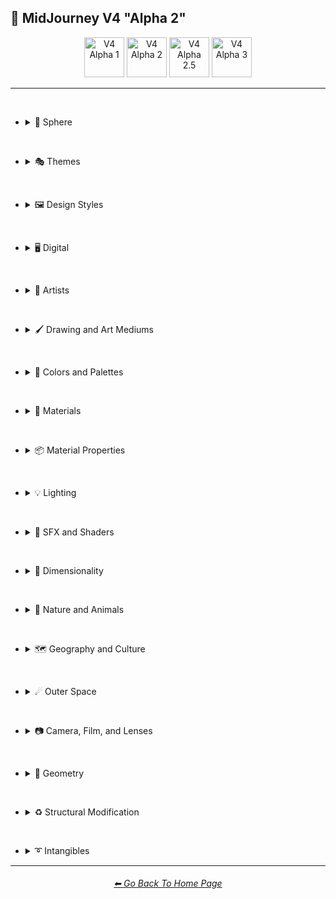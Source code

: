 <h2>🌌 MidJourney V4 "Alpha 2"</h2>

<div align="center">

[<img src="F://GitHubRepo/MidJourney-Styles-and-Keywords-Reference/Images/Repo_Parts/Buttons/Version_Buttons/V4_Alpha_Versions/button_version_V4_Alpha_1_inactive_half.webp?raw=true" alt="V4 Alpha 1" height="64" />](F://GitHubRepo/MidJourney-Styles-and-Keywords-Reference/Pages/MJ_V4/Style_Pages/Older_Versions/Just_The_Style/V4_Alpha_1.md)
[<img src="F://GitHubRepo/MidJourney-Styles-and-Keywords-Reference/Images/Repo_Parts/Buttons/Version_Buttons/V4_Alpha_Versions/button_version_V4_Alpha_2_active_half.webp?raw=true" alt="V4 Alpha 2" height="64" />](F://GitHubRepo/MidJourney-Styles-and-Keywords-Reference/Pages/MJ_V4/Style_Pages/Older_Versions/Just_The_Style/V4_Alpha_2.md)
[<img src="F://GitHubRepo/MidJourney-Styles-and-Keywords-Reference/Images/Repo_Parts/Buttons/Version_Buttons/V4_Alpha_Versions/button_version_V4_Alpha_2.5_inactive_half.webp?raw=true" alt="V4 Alpha 2.5" height="64" />](F://GitHubRepo/MidJourney-Styles-and-Keywords-Reference/Pages/MJ_V4/Style_Pages/Older_Versions/Just_The_Style/V4_Alpha_2.5_4a.md)
[<img src="F://GitHubRepo/MidJourney-Styles-and-Keywords-Reference/Images/Repo_Parts/Buttons/Version_Buttons/V4_Alpha_Versions/button_version_V4_Alpha_3_inactive_half.webp?raw=true" alt="V4 Alpha 3" height="64" />](F://GitHubRepo/MidJourney-Styles-and-Keywords-Reference/Pages/MJ_V4/Style_Pages/Older_Versions/Just_The_Style/V4_Alpha_3.md)

</div>

<hr><br>

- <details><summary>🔵 Sphere</summary><p><div align="center">

	| Sphere |
	| :-: |
	| <img src="F://GitHubRepo/MidJourney-Styles-and-Keywords-Reference/Images/MJ_V4/V4_Alpha_2/Midjourney_Styles/Sphere.webp?raw=true" width="256" /> |

</div></p></details>

<br>

- <details><summary>🎭 Themes</summary><p>

  - <details><summary>🎭⛱ Realism/Abstraction</summary><p><div align="center">

	| Photorealistic |
	| :-: |
	| <img src="F://GitHubRepo/MidJourney-Styles-and-Keywords-Reference/Images/MJ_V4/V4_Alpha_2/Midjourney_Styles/Photorealistic.webp?raw=true" width="256" /> |

	<br>

	</div></p></details>


  - <details><summary>🎭💾 Retro/Modern</summary><p><div align="center">

	| Retro |
	| :-: |
	| <img src="F://GitHubRepo/MidJourney-Styles-and-Keywords-Reference/Images/MJ_V4/V4_Alpha_2/Midjourney_Styles/Retro.webp?raw=true" width="256" /> |

	</div></p></details>


  - <details><summary>🎭🪐 Sci-fi</summary><p><div align="center">

	| Sci-fi |
	| :-: |
	| <img src="F://GitHubRepo/MidJourney-Styles-and-Keywords-Reference/Images/MJ_V4/V4_Alpha_2/Midjourney_Styles/Sci-fi.webp?raw=true" width="256" /> |


	</div></p></details>


  - <details><summary>🎭⚙ Architecture and Manufactured</summary><p><div align="center">

	| Steampunk |
	| :-: |
	| <img src="F://GitHubRepo/MidJourney-Styles-and-Keywords-Reference/Images/MJ_V4/V4_Alpha_2/Midjourney_Styles/Steampunk.webp?raw=true" width="256" /> |

	</div></p></details>


  - <details><summary>🎭🎵 Music Styles</summary><p><div align="center">

	| Disco |
	| :-: |
	| <img src="F://GitHubRepo/MidJourney-Styles-and-Keywords-Reference/Images/MJ_V4/V4_Alpha_2/Midjourney_Styles/Disco.webp?raw=true" width="256" /> |

	<br>

	| Vaporwave |
	| :-: |
	| <img src="F://GitHubRepo/MidJourney-Styles-and-Keywords-Reference/Images/MJ_V4/V4_Alpha_2/Midjourney_Styles/Vaporwave.webp?raw=true" width="256" /> |

	</div></p></details>


  - <details><summary>🎭📺 Cartoons, Anime, and Comics</summary><p><div align="center">

	| Cartoon |
	| :-: |
	| <img src="F://GitHubRepo/MidJourney-Styles-and-Keywords-Reference/Images/MJ_V4/V4_Alpha_2/Midjourney_Styles/Cartoon.webp?raw=true" width="256" /> |

	</div></p></details>


  - <details><summary>🎭🎆 Colors, Crystals, Sparkles, and Light</summary><p><div align="center">

	| Fractalpunk |
	| :-: |
	| <img src="F://GitHubRepo/MidJourney-Styles-and-Keywords-Reference/Images/MJ_V4/V4_Alpha_2/Midjourney_Styles/Fractalpunk.webp?raw=true" width="256" /> |

	</div></p></details>

  </p></details>


<br>


- <details><summary>🖼 Design Styles</summary><p>

  - <details><summary>🖼🟧 Simplicity/Complexity</summary><p><div align="center">

	| Hyperdetailed |
	| :-: |
	| <img src="F://GitHubRepo/MidJourney-Styles-and-Keywords-Reference/Images/MJ_V4/V4_Alpha_2/Midjourney_Styles/Hyperdetailed.webp?raw=true" width="256" /> |

	<br>

	| Chaotic |
	| :-: |
	| <img src="F://GitHubRepo/MidJourney-Styles-and-Keywords-Reference/Images/MJ_V4/V4_Alpha_2/Midjourney_Styles/Chaotic.webp?raw=true" width="256" /> |

	<br>

	| Intricate Surface Detail |
	| :-: |
	| <img src="F://GitHubRepo/MidJourney-Styles-and-Keywords-Reference/Images/MJ_V4/V4_Alpha_2/Midjourney_Styles/Intricate_Surface_Detail.webp?raw=true" width="256" /> |

	<br>

	| Flat Design |
	| :-: |
	| <img src="F://GitHubRepo/MidJourney-Styles-and-Keywords-Reference/Images/MJ_V4/V4_Alpha_2/Midjourney_Styles/Flat_Design.webp?raw=true" width="256" /> |

	</div></p></details>


  - <details><summary>🖼🎨 Patterns</summary><p><div align="center">

	| Halftone |
	| :-: |
	| <img src="F://GitHubRepo/MidJourney-Styles-and-Keywords-Reference/Images/MJ_V4/V4_Alpha_2/Midjourney_Styles/Halftone.webp?raw=true" width="256" /> |

	<br>

	| Diffraction Patterns |
	| :-: |
	| <img src="F://GitHubRepo/MidJourney-Styles-and-Keywords-Reference/Images/MJ_V4/V4_Alpha_2/Midjourney_Styles/Diffraction_Patterns.webp?raw=true" width="256" /> |

	</div></p></details>


  - <details><summary>🖼🧊 Cubism</summary><p><div align="center">

	| Cubism |
	| :-: |
	| <img src="F://GitHubRepo/MidJourney-Styles-and-Keywords-Reference/Images/MJ_V4/V4_Alpha_2/Midjourney_Styles/Cubism.webp?raw=true" width="256" /> |

	</div></p></details>
	

  - <details><summary>🖼🔮 Neo</summary><p><div align="center">

	| Neo-Tokyo |
	| :-: |
	| <img src="F://GitHubRepo/MidJourney-Styles-and-Keywords-Reference/Images/MJ_V4/V4_Alpha_2/Midjourney_Styles/Neo-Tokyo.webp?raw=true" width="256" /> |

	</div></p></details>


  - <details><summary>🖼🌀 Psychedelic, Divine, Fractal, and Noise</summary><p><div align="center">

	| Psychedelica |
	| :-: |
	| <img src="F://GitHubRepo/MidJourney-Styles-and-Keywords-Reference/Images/MJ_V4/V4_Alpha_2/Midjourney_Styles/Psychedelica.webp?raw=true" width="256" /> |

	<br>

	| Sacred Geometry |
	| :-: |
	| <img src="F://GitHubRepo/MidJourney-Styles-and-Keywords-Reference/Images/MJ_V4/V4_Alpha_2/Midjourney_Styles/Sacred_Geometry.webp?raw=true" width="256" /> |

	</div></p></details>


  - <details><summary>🖼🌈 Synesthesia</summary><p><div align="center">

	| Synesthesia |
	| :-: |
	| <img src="F://GitHubRepo/MidJourney-Styles-and-Keywords-Reference/Images/MJ_V4/V4_Alpha_2/Midjourney_Styles/Synesthesia.webp?raw=true" width="256" /> |

	</div></p></details>


  - <details><summary>🖼💫 Stylized</summary><p><div align="center">

	| Extreme Bubble Design |
	| :-: |
	| <img src="F://GitHubRepo/MidJourney-Styles-and-Keywords-Reference/Images/MJ_V4/V4_Alpha_2/Midjourney_Styles/Extreme_Bubble_Design.webp?raw=true" width="256" /> |

	<br>

	| Liquify |
	| :-: |
	| <img src="F://GitHubRepo/MidJourney-Styles-and-Keywords-Reference/Images/MJ_V4/V4_Alpha_2/Midjourney_Styles/Liquify.webp?raw=true" width="256" /> |

	<br>

	| Lissajous |
	| :-: |
	| <img src="F://GitHubRepo/MidJourney-Styles-and-Keywords-Reference/Images/MJ_V4/V4_Alpha_2/Midjourney_Styles/Lissajous.webp?raw=true" width="256" /> |

	</div></p></details>
  </p></details>


<br>


- <details><summary>🖥 Digital</summary><p>

  - <details><summary>🎮 Rendering Engines</summary><p><div align="center">

	| Octane |
	| :-: |
	| <img src="F://GitHubRepo/MidJourney-Styles-and-Keywords-Reference/Images/MJ_V4/V4_Alpha_2/Midjourney_Styles/Octane.webp?raw=true" width="256" /> |

	</div></p></details>


  - <details><summary>🖥📐 Resolution</summary><p><div align="center">

	| 4k |
	| :-: |
	| <img src="F://GitHubRepo/MidJourney-Styles-and-Keywords-Reference/Images/MJ_V4/V4_Alpha_2/Midjourney_Styles/4k.webp?raw=true" width="256" /> |

	</div></p></details>


  - <details><summary>🖥🟩 1-bit - 16-bit</summary><p><div align="center">

	| 8-bit |
	| :-: |
	| <img src="F://GitHubRepo/MidJourney-Styles-and-Keywords-Reference/Images/MJ_V4/V4_Alpha_2/Midjourney_Styles/8-bit.webp?raw=true" width="256" /> |

	</div></p></details>


  - <details><summary>🖥🖼 Digital Styles</summary><p><div align="center">

	| Cyberdelic |
	| :-: |
	| <img src="F://GitHubRepo/MidJourney-Styles-and-Keywords-Reference/Images/MJ_V4/V4_Alpha_2/Midjourney_Styles/Cyberdelic.webp?raw=true" width="256" /> |

	</div></p></details>


  - <details><summary>🖥🎞 VFX and Video Companies</summary><p><div align="center">

	| Disney |
	| :-: |
	| <img src="F://GitHubRepo/MidJourney-Styles-and-Keywords-Reference/Images/MJ_V4/V4_Alpha_2/Midjourney_Styles/Disney.webp?raw=true" width="256" /> |

	</div></p></details>


  - <details><summary>🖥🎨 Art Programs and Applications</summary><p><div align="center">

	| Microsoft Paint |
	| :-: |
	| <img src="F://GitHubRepo/MidJourney-Styles-and-Keywords-Reference/Images/MJ_V4/V4_Alpha_2/Midjourney_Styles/Microsoft_Paint.webp?raw=true" width="256" /> |

	</div></p></details>


  - <details><summary>🖥🖼 Image Formats and Types</summary><p><div align="center">

	| Lowpoly |
	| :-: |
	| <img src="F://GitHubRepo/MidJourney-Styles-and-Keywords-Reference/Images/MJ_V4/V4_Alpha_2/Midjourney_Styles/Lowpoly.webp?raw=true" width="256" /> |

	<br>

	| Pixel Art |
	| :-: |
	| <img src="F://GitHubRepo/MidJourney-Styles-and-Keywords-Reference/Images/MJ_V4/V4_Alpha_2/Midjourney_Styles/Pixel_Art.webp?raw=true" width="256" /> |

	</div></p></details>


  - <details><summary>🖥🏁 Dithering</summary><p><div align="center">

	| Floyd–Steinberg Dithering |
	| :-: |
	| <img src="F://GitHubRepo/MidJourney-Styles-and-Keywords-Reference/Images/MJ_V4/V4_Alpha_2/Midjourney_Styles/FloydSteinberg_Dithering.webp?raw=true" width="256" /> |

	</div></p></details>


  - <details><summary>🖥👩‍💻 Glitchy</summary><p><div align="center">

	| Databending |
	| :-: |
	| <img src="F://GitHubRepo/MidJourney-Styles-and-Keywords-Reference/Images/MJ_V4/V4_Alpha_2/Midjourney_Styles/Databending.webp?raw=true" width="256" /> |

	</div></p></details>


  - <details><summary>🕹 Video Games and Game Systems</summary><p>

    - <details><summary>🕹🖼 Video Game Styles</summary><p><div align="center">

		| Tetris |
		| :-: |
		| <img src="F://GitHubRepo/MidJourney-Styles-and-Keywords-Reference/Images/MJ_V4/V4_Alpha_2/Midjourney_Styles/Tetris.webp?raw=true" width="256" /> |

	  </div></p></details>

	</p></details>


  - <details><summary>🖥🧠 AI and Neural Networks</summary><p><div align="center">

	| Deep Dream |
	| :-: |
	| <img src="F://GitHubRepo/MidJourney-Styles-and-Keywords-Reference/Images/MJ_V4/V4_Alpha_2/Midjourney_Styles/Deep_Dream.webp?raw=true" width="256" /> |

	</div></p></details>

  </p></details>


<br>


- <details><summary>📔 Artists</summary><p>

  - <details><summary>📔❇ Surrealism</summary><p><div align="center">

	| Painting By Salvador Dali | Painting By Pablo Picasso |
	| :-: | :-: |
	| <img src="F://GitHubRepo/MidJourney-Styles-and-Keywords-Reference/Images/MJ_V4/V4_Alpha_2/Midjourney_Styles/Painting_By_Salvador_Dali.webp?raw=true" width="256" /> | <img src="F://GitHubRepo/MidJourney-Styles-and-Keywords-Reference/Images/MJ_V4/V4_Alpha_2/Midjourney_Styles/Painting_By_Pablo_Picasso.webp?raw=true" width="256" /> |

	</div></p></details>


  - <details><summary>📔➿ Post-Impressionism</summary><p><div align="center">

	| Painting By Van Gogh |
	| :-: |
	| <img src="F://GitHubRepo/MidJourney-Styles-and-Keywords-Reference/Images/MJ_V4/V4_Alpha_2/Midjourney_Styles/Painting_By_Van_Gogh.webp?raw=true" width="256" /> |

	</div></p></details>


  - <details><summary>📔☯ Psychedelic</summary><p><div align="center">

	| Painting By Alex Grey |
	| :-: |
	| <img src="F://GitHubRepo/MidJourney-Styles-and-Keywords-Reference/Images/MJ_V4/V4_Alpha_2/Midjourney_Styles/Painting_By_Alex_Grey.webp?raw=true" width="256" /> |

	</div></p></details>


  - <details><summary>📔 Other Artists</summary><p><div align="center">

	| Painting By Bob Ross | Art By M.C. Escher |
	| :-: | :-: |
	| <img src="F://GitHubRepo/MidJourney-Styles-and-Keywords-Reference/Images/MJ_V4/V4_Alpha_2/Midjourney_Styles/Painting_By_Bob_Ross.webp?raw=true" width="256" /> | <img src="F://GitHubRepo/MidJourney-Styles-and-Keywords-Reference/Images/MJ_V4/V4_Alpha_2/Midjourney_Styles/Art_By_M.C._Escher.webp?raw=true" width="256" /> |

	</div></p></details>
  </p></details>


<br>


- <details><summary>🖌 Drawing and Art Mediums</summary><p>

  - <details><summary>🖌✏ Illustration and Drawing</summary><p>

    - <details><summary>✏🖼 Drawing Types</summary><p><div align="center">

		| Sketch |
		| :-: |
		| <img src="F://GitHubRepo/MidJourney-Styles-and-Keywords-Reference/Images/MJ_V4/V4_Alpha_2/Midjourney_Styles/Sketch.webp?raw=true" width="256" /> |

		<br>

		| Stipple |
		| :-: |
		| <img src="F://GitHubRepo/MidJourney-Styles-and-Keywords-Reference/Images/MJ_V4/V4_Alpha_2/Midjourney_Styles/Stipple.webp?raw=true" width="256" /> |

	  </div></p></details>


    - <details><summary>✏ Pencil and Graphite</summary><p><div align="center">

		| Colored Pencil |
		| :-: |
		| <img src="F://GitHubRepo/MidJourney-Styles-and-Keywords-Reference/Images/MJ_V4/V4_Alpha_2/Midjourney_Styles/Colored_Pencil.webp?raw=true" width="256" /> |

	  </div></p></details>


    - <details><summary>✏🖊 Ink</summary><p><div align="center">

		| Ballpoint Pen |
		| :-: |
		| <img src="F://GitHubRepo/MidJourney-Styles-and-Keywords-Reference/Images/MJ_V4/V4_Alpha_2/Midjourney_Styles/Ballpoint_Pen.webp?raw=true" width="256" /> |

		<br>

		| Marker Art |
		| :-: |
		| <img src="F://GitHubRepo/MidJourney-Styles-and-Keywords-Reference/Images/MJ_V4/V4_Alpha_2/Midjourney_Styles/Marker_Art.webp?raw=true" width="256" /> |

	  </div></p></details>

	</p></details>


  - <details><summary>🖌🎨 Paint</summary><p>

    - <details><summary>🎨🖼 Painting Types</summary><p><div align="center">

		| Paper-Marbling |
		| :-: |
		| <img src="F://GitHubRepo/MidJourney-Styles-and-Keywords-Reference/Images/MJ_V4/V4_Alpha_2/Midjourney_Styles/Paper-Marbling.webp?raw=true" width="256" /> |

	  </div></p></details>


    - <details><summary>🎨 Paint Types</summary><p><div align="center">

		| Splatter Paint |
		| :-: |
		| <img src="F://GitHubRepo/MidJourney-Styles-and-Keywords-Reference/Images/MJ_V4/V4_Alpha_2/Midjourney_Styles/Splatter_Paint.webp?raw=true" width="256" /> |
		
	  </div></p></details>
	
	</p></details>


  - <details><summary>🖌🎲 Physical Mediums</summary><p>

    - <details><summary>🎲🖼 Framed, Banner, and Decal</summary><p><div align="center">

		| Wall Decal |
		| :-: |
		| <img src="F://GitHubRepo/MidJourney-Styles-and-Keywords-Reference/Images/MJ_V4/V4_Alpha_2/Midjourney_Styles/Wall_Decal.webp?raw=true" width="256" /> |

	  </div></p></details>


    - <details><summary>🎲🗿 Carving, Etching, and Modeling</summary><p><div align="center">

		| Bejeweled |
		| :-: |
		| <img src="F://GitHubRepo/MidJourney-Styles-and-Keywords-Reference/Images/MJ_V4/V4_Alpha_2/Midjourney_Styles/Bejeweled.webp?raw=true" width="256" /> |

		<br>

		| Carved Lacquer |
		| :-: |
		| <img src="F://GitHubRepo/MidJourney-Styles-and-Keywords-Reference/Images/MJ_V4/V4_Alpha_2/Midjourney_Styles/Carved_Lacquer.webp?raw=true" width="256" /> |

	  </div></p></details>

    - <details><summary>🎲🏺 Pottery and Glass</summary><p><div align="center">

		| Bone China |
		| :-: |
		| <img src="F://GitHubRepo/MidJourney-Styles-and-Keywords-Reference/Images/MJ_V4/V4_Alpha_2/Midjourney_Styles/Bone_China.webp?raw=true" width="256" /> |

	  </div></p></details>
	
	</p></details>
  </p></details>


<br>


- <details><summary>🎨 Colors and Palettes</summary><p>

  - <details><summary>🎨🔴 Colors</summary><p>

	- <details><summary>🎨🔴 Basic Colors</summary><p><div align="center">

		| Cyan |
		| :-: |
		| <img src="F://GitHubRepo/MidJourney-Styles-and-Keywords-Reference/Images/MJ_V4/V4_Alpha_2/Midjourney_Styles/Cyan.webp?raw=true" width="256" /> |

	  </div></p></details>


    - <details><summary>🎨🔵 Extended Colors</summary><p><div align="center">

		| Aqua |
		| :-: |
		| <img src="F://GitHubRepo/MidJourney-Styles-and-Keywords-Reference/Images/MJ_V4/V4_Alpha_2/Midjourney_Styles/Aqua.webp?raw=true" width="256" /> |

	  </div></p></details>

	</p></details>

  - <details><summary>🎨 Color Based Designs</summary><p><div align="center">

	| Spectrum |
	| :-: |
	| <img src="F://GitHubRepo/MidJourney-Styles-and-Keywords-Reference/Images/MJ_V4/V4_Alpha_2/Midjourney_Styles/Spectrum.webp?raw=true" width="256" /> |

	</div></p></details>


  - <details><summary>🎨🖌 Chromatic Palettes</summary><p><div align="center">

	| Electric Colors |
	| :-: |
	| <img src="F://GitHubRepo/MidJourney-Styles-and-Keywords-Reference/Images/MJ_V4/V4_Alpha_2/Midjourney_Styles/Electric_Colors.webp?raw=true" width="256" /> |

	</div></p></details>


  - <details><summary>🎨🖥 Color Models</summary><p><div align="center">

	| CMYK |
	| :-: |
	| <img src="F://GitHubRepo/MidJourney-Styles-and-Keywords-Reference/Images/MJ_V4/V4_Alpha_2/Midjourney_Styles/CMYK.webp?raw=true" width="256" /> |

	<br>

	| CGA |
	| :-: |
	| <img src="F://GitHubRepo/MidJourney-Styles-and-Keywords-Reference/Images/MJ_V4/V4_Alpha_2/Midjourney_Styles/CGA.webp?raw=true" width="256" /> |

	</div></p></details>


  - <details><summary>🎨🎥 Color Motion Picture Film Systems</summary><p><div align="center">

	| Technicolor |
	| :-: |
	| <img src="F://GitHubRepo/MidJourney-Styles-and-Keywords-Reference/Images/MJ_V4/V4_Alpha_2/Midjourney_Styles/Technicolor.webp?raw=true" width="256" /> |

	</div></p></details>
  </p></details>

<br>


- <details><summary>🧱 Materials</summary><p>

  - <details><summary>🧱💎 Solids</summary><p>

    - <details><summary>🧱🔩 Metal</summary><p><div align="center">

		| Brushed Aluminum |
		| :-: |
		| <img src="F://GitHubRepo/MidJourney-Styles-and-Keywords-Reference/Images/MJ_V4/V4_Alpha_2/Midjourney_Styles/Brushed_Aluminum.webp?raw=true" width="256" /> |

		<br>

		| Anodized Titanium |
		| :-: |
		| <img src="F://GitHubRepo/MidJourney-Styles-and-Keywords-Reference/Images/MJ_V4/V4_Alpha_2/Midjourney_Styles/Anodized_Titanium.webp?raw=true" width="256" /> |

	  </div></p></details>


    - <details><summary>🧱💎 Glass and Crystal</summary><p><div align="center">

		| Amethyst |
		| :-: |
		| <img src="F://GitHubRepo/MidJourney-Styles-and-Keywords-Reference/Images/MJ_V4/V4_Alpha_2/Midjourney_Styles/Amethyst.webp?raw=true" width="256" /> |

		<br>

		| Milky Quartz |
		| :-: |
		| <img src="F://GitHubRepo/MidJourney-Styles-and-Keywords-Reference/Images/MJ_V4/V4_Alpha_2/Midjourney_Styles/Milky_Quartz.webp?raw=true" width="256" /> |

		<br>

		| Agate |
		| :-: |
		| <img src="F://GitHubRepo/MidJourney-Styles-and-Keywords-Reference/Images/MJ_V4/V4_Alpha_2/Midjourney_Styles/Agate.webp?raw=true" width="256" /> |

	  </div></p></details>

    </p></details>


  - <details><summary>🧱💧 Liquids</summary><p><div align="center">

	| Liquid Crystal |
	| :-: |
	| <img src="F://GitHubRepo/MidJourney-Styles-and-Keywords-Reference/Images/MJ_V4/V4_Alpha_2/Midjourney_Styles/Liquid_Crystal.webp?raw=true" width="256" /> |

	</div></p></details>


  - <details><summary>🧱🧪 Non-Newtonian Fluids and Polymers</summary><p>

	- <details><summary>🧱🩹 Tape and Adhesives</summary><p><div align="center">

		| Kapton Tape |
		| :-: |
		| <img src="F://GitHubRepo/MidJourney-Styles-and-Keywords-Reference/Images/MJ_V4/V4_Alpha_2/Midjourney_Styles/Kapton_Tape.webp?raw=true" width="256" /> |

	  </div></p></details>

	</p></details>


  - <details><summary>🧱🌫️ Gasses and Vapors</summary><p><div align="center">

	| Clouds |
	| :-: |
	| <img src="F://GitHubRepo/MidJourney-Styles-and-Keywords-Reference/Images/MJ_V4/V4_Alpha_2/Midjourney_Styles/Clouds.webp?raw=true" width="256" /> |

	</div></p></details>
  </p></details>


<br>


- <details><summary>📦 Material Properties</summary><p>

  - <details><summary>📦🏮 Optics and Light Manipulation</summary><p><div align="center">

	| Glitter |
	| :-: |
	| <img src="F://GitHubRepo/MidJourney-Styles-and-Keywords-Reference/Images/MJ_V4/V4_Alpha_2/Midjourney_Styles/Glitter.webp?raw=true" width="256" /> |

	</div></p></details>


  - <details><summary>📦💡 Luminescence</summary><p><div align="center">

	| Glow-In-The-Dark |
	| :-: |
	| <img src="F://GitHubRepo/MidJourney-Styles-and-Keywords-Reference/Images/MJ_V4/V4_Alpha_2/Midjourney_Styles/Glow-In-The-Dark.webp?raw=true" width="256" /> |

	</div></p></details>


  - <details><summary>📦🔍 Reflection and Refraction</summary><p><div align="center">

	| Glossy |
	| :-: |
	| <img src="F://GitHubRepo/MidJourney-Styles-and-Keywords-Reference/Images/MJ_V4/V4_Alpha_2/Midjourney_Styles/Glossy.webp?raw=true" width="256" /> |

	</div></p></details>


  - <details><summary>📦🧽 Physical Properties</summary><p><div align="center">

	| Cracked |
	| :-: |
	| <img src="F://GitHubRepo/MidJourney-Styles-and-Keywords-Reference/Images/MJ_V4/V4_Alpha_2/Midjourney_Styles/Cracked.webp?raw=true" width="256" /> |

	</div></p></details>
  </p></details>


<br>


- <details><summary>💡 Lighting</summary><p>

  - <details><summary>💡🏮 Types of Lights</summary><p><div align="center">

	| Crepuscular Rays |
	| :-: |
	| <img src="F://GitHubRepo/MidJourney-Styles-and-Keywords-Reference/Images/MJ_V4/V4_Alpha_2/Midjourney_Styles/Crepuscular_Rays.webp?raw=true" width="256" /> |

	</div></p></details>


  - <details><summary>💡🪔 Lamps and Tubes</summary><p><div align="center">

	| Plasma Globe |
	| :-: |
	| <img src="F://GitHubRepo/MidJourney-Styles-and-Keywords-Reference/Images/MJ_V4/V4_Alpha_2/Midjourney_Styles/Plasma_Globe.webp?raw=true" width="256" /> |

	</div></p></details>
  </p></details>


<br>


- <details><summary>🌈 SFX and Shaders</summary><p>

  - <details><summary>🌈🔍 Reflections</summary><p><div align="center">

	| Ray Tracing Reflections |
	| :-: |
	| <img src="F://GitHubRepo/MidJourney-Styles-and-Keywords-Reference/Images/MJ_V4/V4_Alpha_2/Midjourney_Styles/Ray_Tracing_Reflections.webp?raw=true" width="256" /> |

	</div></p></details>


  - <details><summary>🌈🎨 Chromatic SFX</summary><p><div align="center">

	| Chromatic Aberration |
	| :-: |
	| <img src="F://GitHubRepo/MidJourney-Styles-and-Keywords-Reference/Images/MJ_V4/V4_Alpha_2/Midjourney_Styles/Chromatic_Aberration.webp?raw=true" width="256" /> |

	</div></p></details>


  - <details><summary>🌈💫 Stylized</summary><p><div align="center">

	| Scan Lines |
	| :-: |
	| <img src="F://GitHubRepo/MidJourney-Styles-and-Keywords-Reference/Images/MJ_V4/V4_Alpha_2/Midjourney_Styles/Scan_Lines.webp?raw=true" width="256" /> |

	<br>

	| Tessellated |
	| :-: |
	| <img src="F://GitHubRepo/MidJourney-Styles-and-Keywords-Reference/Images/MJ_V4/V4_Alpha_2/Midjourney_Styles/Tessellated.webp?raw=true" width="256" /> |

	</div></p></details>


  - <details><summary>🌈🕶 Shaders and Post Processing</summary><p><div align="center">

	| Ray Traced |
	| :-: |
	| <img src="F://GitHubRepo/MidJourney-Styles-and-Keywords-Reference/Images/MJ_V4/V4_Alpha_2/Midjourney_Styles/Ray_Traced.webp?raw=true" width="256" /> |

	</div></p></details>
  </p></details>


<br>


- <details><summary>🌌 Dimensionality</summary><p>

  - <details><summary>🌌 0D-5D</summary><p><div align="center">

	| 2-Dimensional |
	| :-: |
	| <img src="F://GitHubRepo/MidJourney-Styles-and-Keywords-Reference/Images/MJ_V4/V4_Alpha_2/Midjourney_Styles/2-Dimensional.webp?raw=true" width="256" /> |

	</div></p></details>
  </p></details>


<br>


- <details><summary>🌲 Nature and Animals</summary><p>

  - <details><summary>🌲🍄 Fungi</summary><p><div align="center">

	| Lactarius-Indigo |
	| :-: |
	| <img src="F://GitHubRepo/MidJourney-Styles-and-Keywords-Reference/Images/MJ_V4/V4_Alpha_2/Midjourney_Styles/Lactarius-Indigo.webp?raw=true" width="256" /> |

	</div></p></details>


  - <details><summary>🌲⛄ Seasons and Weather</summary><p><div align="center">

	| Autumn |
	| :-: |
	| <img src="F://GitHubRepo/MidJourney-Styles-and-Keywords-Reference/Images/MJ_V4/V4_Alpha_2/Midjourney_Styles/Autumn.webp?raw=true" width="256" /> |

	<br>

	| Tornado |
	| :-: |
	| <img src="F://GitHubRepo/MidJourney-Styles-and-Keywords-Reference/Images/MJ_V4/V4_Alpha_2/Midjourney_Styles/Tornado.webp?raw=true" width="256" /> |

	</div></p></details>

  </p></details>


<br>


- <details><summary>🗺 Geography and Culture</summary><p>

  - <details><summary>🗺🎄 Holidays</summary><p><div align="center">

	| Halloween |
	| :-: |
	| <img src="F://GitHubRepo/MidJourney-Styles-and-Keywords-Reference/Images/MJ_V4/V4_Alpha_2/Midjourney_Styles/Halloween.webp?raw=true" width="256" /> |

	</div></p></details>

  </p></details>


<br>


- <details><summary>☄ Outer Space</summary><p>

  - <details><summary>☄🌌 Galaxies, Nebulae, and Other Cosmic Structures</summary><p><div align="center">

	| Galaxy |
	| :-: |
	| <img src="F://GitHubRepo/MidJourney-Styles-and-Keywords-Reference/Images/MJ_V4/V4_Alpha_2/Midjourney_Styles/Galaxy.webp?raw=true" width="256" /> |

	<br>

	| Supernova |
	| :-: |
	| <img src="F://GitHubRepo/MidJourney-Styles-and-Keywords-Reference/Images/MJ_V4/V4_Alpha_2/Midjourney_Styles/Supernova.webp?raw=true" width="256" /> |

	</div></p></details>

  </p></details>


<br>


- <details><summary>📷 Camera, Film, and Lenses</summary><p>

  - <details><summary>📷🌇 Camera and Scenes</summary><p><div align="center">

	| Cinematic |
	| :-: |
	| <img src="F://GitHubRepo/MidJourney-Styles-and-Keywords-Reference/Images/MJ_V4/V4_Alpha_2/Midjourney_Styles/Cinematic.webp?raw=true" width="256" /> |

	<br>

	| Bokeh |
	| :-: |
	| <img src="F://GitHubRepo/MidJourney-Styles-and-Keywords-Reference/Images/MJ_V4/V4_Alpha_2/Midjourney_Styles/Bokeh.webp?raw=true" width="256" /> |

	</div></p></details>

  - <details><summary>📷🌇 Camera and Film Types</summary><p><div align="center">

	| Polaroid |
	| :-: |
	| <img src="F://GitHubRepo/MidJourney-Styles-and-Keywords-Reference/Images/MJ_V4/V4_Alpha_2/Midjourney_Styles/Polaroid.webp?raw=true" width="256" /> |

	</div></p></details>

  - <details><summary>📷🔭 Lenses</summary><p><div align="center">

	| Super-Resolution Microscopy |
	| :-: |
	| <img src="F://GitHubRepo/MidJourney-Styles-and-Keywords-Reference/Images/MJ_V4/V4_Alpha_2/Midjourney_Styles/Super-Resolution_Microscopy.webp?raw=true" width="256" /> |

	</div></p></details>


  - <details><summary>📷 Other</summary><p><div align="center">

	| Lens Flare |
	| :-: |
	| <img src="F://GitHubRepo/MidJourney-Styles-and-Keywords-Reference/Images/MJ_V4/V4_Alpha_2/Midjourney_Styles/Lens_Flare.webp?raw=true" width="256" /> |

	</div></p></details>
  </p></details>


<br>


- <details><summary>💠 Geometry</summary><p>

  - <details><summary>💠⬜ 2D Shapes</summary><p><div align="center">

	| Hexagon | Hexagonal |
	| :-: | :-: |
	| <img src="F://GitHubRepo/MidJourney-Styles-and-Keywords-Reference/Images/MJ_V4/V4_Alpha_2/Midjourney_Styles/Hexagon.webp?raw=true" width="256" /> | <img src="F://GitHubRepo/MidJourney-Styles-and-Keywords-Reference/Images/MJ_V4/V4_Alpha_2/Midjourney_Styles/Hexagonal.webp?raw=true" width="256" /> |

	</div></p></details>


  - <details><summary>💠🧊 3D Shapes</summary><p><div align="center">

	| Sphere |
	| :-: |
	| <img src="F://GitHubRepo/MidJourney-Styles-and-Keywords-Reference/Images/MJ_V4/V4_Alpha_2/Midjourney_Styles/Sphere.webp?raw=true" width="256" /> |

	</div></p></details>


  - <details><summary>💠🔲 4D Hyper Shapes</summary><p><div align="center">

	| Klein Bottle |
	| :-: |
	| <img src="F://GitHubRepo/MidJourney-Styles-and-Keywords-Reference/Images/MJ_V4/V4_Alpha_2/Midjourney_Styles/Klein_Bottle.webp?raw=true" width="256" /> |

	</div></p></details>


  - <details><summary>💠⏹ Geometric Styles</summary><p><div align="center">

	| Polygonal |
	| :-: |
	| <img src="F://GitHubRepo/MidJourney-Styles-and-Keywords-Reference/Images/MJ_V4/V4_Alpha_2/Midjourney_Styles/Polygonal.webp?raw=true" width="256" /> |

	</div></p></details>
  </p></details>


<br>


- <details><summary>♻ Structural Modification</summary><p>

  - <details><summary>♻🕸 Knots</summary><p><div align="center">

	| Celtic Knot |
	| :-: |
	| <img src="F://GitHubRepo/MidJourney-Styles-and-Keywords-Reference/Images/MJ_V4/V4_Alpha_2/Midjourney_Styles/Celtic_Knot.webp?raw=true" width="256" /> |

	</div></p></details>
  </p></details>


<br>


- <details><summary>➰ Intangibles</summary><p>

  - <details><summary>➰😁 Emotions and Qualities</summary><p><div align="center">

	| Happy |
	| :-: |
	| <img src="F://GitHubRepo/MidJourney-Styles-and-Keywords-Reference/Images/MJ_V4/V4_Alpha_2/Midjourney_Styles/Happy.webp?raw=true" width="256" /> |

	<br>

	| Angelic |
	| :-: |
	| <img src="F://GitHubRepo/MidJourney-Styles-and-Keywords-Reference/Images/MJ_V4/V4_Alpha_2/Midjourney_Styles/Angelic.webp?raw=true" width="256" /> |

	</div></p></details>

  </p></details>


<hr><!--------------->
<div align="center">
<h6><a href="F://GitHubRepo/MidJourney-Styles-and-Keywords-Reference/README.md">⬅ Go Back To Home Page</a></h6>
</div>